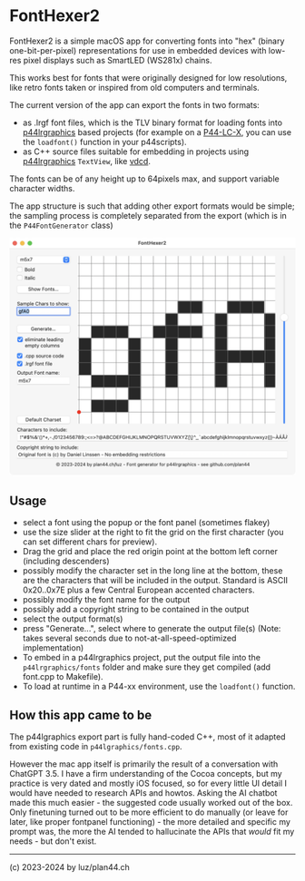 # FontHexer2

FontHexer2 is a simple macOS app for converting fonts into "hex" (binary one-bit-per-pixel) representations for use in embedded devices with low-res pixel displays such as SmartLED (WS281x) chains.

This works best for fonts that were originally designed for low resolutions, like retro fonts taken or inspired from old computers and terminals.

The current version of the app can export the fonts in two formats:
- as .lrgf font files, which is the TLV binary format for loading fonts into [p44lrgraphics](https://github.com/plan44/p44lrgraphics) based projects (for example on a [P44-LC-X](https://plan44.ch/automation/p44-lc-x.php), you can use the `loadfont()` function in your p44scripts).
- as C++ source files suitable for embedding in projects using [p44lrgraphics](https://github.com/plan44/p44lrgraphics) `TextView`, like [vdcd](https://github.com/plan44/vdcd).

The fonts can be of any height up to 64pixels max, and support variable character widths.

The app structure is such that adding other export formats would be simple; the sampling process is completely separated from the export (which is in the `P44FontGenerator` class)

![fonthexer2](assets/fonthexer2.png)

## Usage

- select a font using the popup or the font panel (sometimes flakey)
- use the size slider at the right to fit the grid on the first character (you can set different chars for preview).
- Drag the grid and place the red origin point at the bottom left corner (including descenders)
- possibly modify the character set in the long line at the bottom, these are the characters that will be included in the output. Standard is ASCII 0x20..0x7E plus a few Central European accented characters.
- possibly modify the font name for the output
- possibly add a copyright string to be contained in the output
- select the output format(s)
- press "Generate...", select where to generate the output file(s) (Note: takes several seconds due to not-at-all-speed-optimized implementation)
- To embed in a p44lrgraphics project, put the output file into the `p44lrgraphics/fonts` folder and make sure they get compiled (add font.cpp to Makefile).
- To load at runtime in a P44-xx environment, use the `loadfont()` function.

## How this app came to be

The p44lgraphics export part is fully hand-coded C++, most of it adapted from existing code in `p44lgraphics/fonts.cpp`.

However the mac app itself is primarily the result of a conversation with ChatGPT 3.5. I have a firm understanding of the Cocoa concepts, but my practice is very dated and mostly iOS focused, so for every little UI detail I would have needed to research APIs and howtos. Asking the AI chatbot made this much easier - the suggested code usually worked out of the box. Only finetuning turned out to be more efficient to do manually (or leave for later, like proper fontpanel functioning) - the more detailed and specific my prompt was, the more the AI tended to hallucinate the APIs that *would* fit my needs - but don't exist.

---

(c) 2023-2024 by luz/plan44.ch
